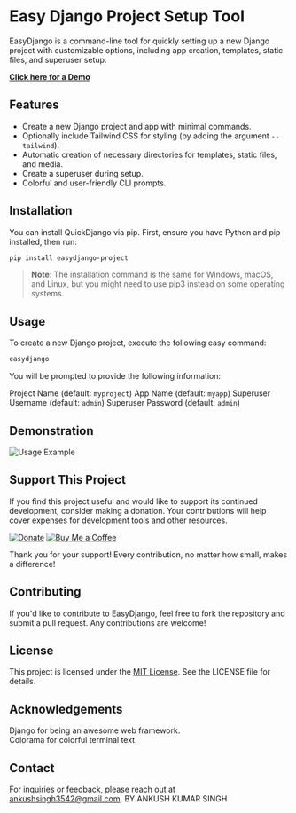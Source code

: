 # Easy Django Project Setup Tool

EasyDjango is a command-line tool for quickly setting up a new Django project with customizable options, including app creation, templates, static files, and superuser setup.

[**Click here for a Demo**](#usage)

## Features

- Create a new Django project and app with minimal commands.
- Optionally include Tailwind CSS for styling (by adding the argument `--tailwind`).
- Automatic creation of necessary directories for templates, static files, and media.
- Create a superuser during setup.
- Colorful and user-friendly CLI prompts.

## Installation

You can install QuickDjango via pip. First, ensure you have Python and pip installed, then run:

```bash
pip install easydjango-project
```

> **Note**: The installation command is the same for Windows, macOS, and Linux, but you might need to use pip3 instead on some operating systems.

## Usage

To create a new Django project, execute the following easy command:

```bash
easydjango
```

You will be prompted to provide the following information:

Project Name (default: `myproject`)
App Name (default: `myapp`)
Superuser Username (default: `admin`)
Superuser Password (default: `admin`)


## Demonstration

![Usage Example](https://github.com/ghaithheni/easydjango/blob/main/EasyDjango%20Example.gif?raw=true)

## Support This Project

If you find this project useful and would like to support its continued development, consider making a donation. Your contributions will help cover expenses for development tools and other resources.

[![Donate](https://img.shields.io/badge/Donate-❤️-green)](https://gateway.konnect.network/me/ghaithheni)
[![Buy Me a Coffee](https://img.shields.io/badge/Buy%20Me%20a%20Coffee-☕-orange)](https://www.buymeacoffee.com/ghaithheni)

Thank you for your support! Every contribution, no matter how small, makes a difference!

## Contributing

If you'd like to contribute to EasyDjango, feel free to fork the repository and submit a pull request. Any contributions are welcome!

## License

This project is licensed under the [MIT License](LICENSE). See the LICENSE file for details.

## Acknowledgements

Django for being an awesome web framework.  
Colorama for colorful terminal text.

## Contact

For inquiries or feedback, please reach out at [ankushsingh3542@gmail.com](ankushsingh3542@gmail.com).
BY ANKUSH KUMAR SINGH 
